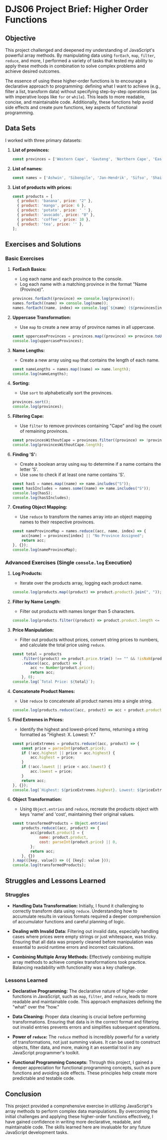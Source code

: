 # DJS06 Project Brief: Higher Order Functions

## Objective

This project challenged and deepened my understanding of JavaScript's powerful array methods. By manipulating data using `forEach`, `map`, `filter`, `reduce`, and more, I performed a variety of tasks that tested my ability to apply these methods in combination to solve complex problems and achieve desired outcomes.

The essence of using these higher-order functions is to encourage a declarative approach to programming: defining what I want to achieve (e.g., filter a list, transform data) without specifying step-by-step operations (as with imperative loops like `for` or `while`). This leads to more readable, concise, and maintainable code. Additionally, these functions help avoid side effects and create pure functions, key aspects of functional programming.

## Data Sets

I worked with three primary datasets:

1. **List of provinces:**
    ```javascript
    const provinces = ['Western Cape', 'Gauteng', 'Northern Cape', 'Eastern Cape', 'KwaZulu-Natal', 'Free State'];
    ```
2. **List of names:**
    ```javascript
    const names = ['Ashwin', 'Sibongile', 'Jan-Hendrik', 'Sifso', 'Shailen', 'Frikkie'];
    ```
3. **List of products with prices:**
    ```javascript
    const products = [
      { product: 'banana', price: "2" },
      { product: 'mango', price: 6 },
      { product: 'potato', price: ' ' },
      { product: 'avocado', price: "8" },
      { product: 'coffee', price: 10 },
      { product: 'tea', price: '' },
    ];
    ```

## Exercises and Solutions

### Basic Exercises

1. **ForEach Basics:**
    - Log each name and each province to the console.
    - Log each name with a matching province in the format "Name (Province)".

    ```javascript
    provinces.forEach((province) => console.log(province));
    names.forEach((name) => console.log(name));
    names.forEach((name, index) => console.log(`${name} (${provinces[index]})`));
    ```

2. **Uppercase Transformation:**
    - Use `map` to create a new array of province names in all uppercase.

    ```javascript
    const uppercaseProvinces = provinces.map((province) => province.toUpperCase());
    console.log(uppercaseProvinces);
    ```

3. **Name Lengths:**
    - Create a new array using `map` that contains the length of each name.

    ```javascript
    const nameLengths = names.map((name) => name.length);
    console.log(nameLengths);
    ```

4. **Sorting:**
    - Use `sort` to alphabetically sort the provinces.

    ```javascript
    provinces.sort();
    console.log(provinces);
    ```

5. **Filtering Cape:**
    - Use `filter` to remove provinces containing "Cape" and log the count of remaining provinces.

    ```javascript
    const provincesWithoutCape = provinces.filter((province) => !province.includes("Cape"));
    console.log(provincesWithoutCape.length);
    ```

6. **Finding 'S':**
    - Create a boolean array using `map` to determine if a name contains the letter 'S'.
    - Use `some` to check if at least one name contains 'S'.

    ```javascript
    const hasS = names.map((name) => name.includes("S"));
    const hasSIncludes = names.some((name) => name.includes("S"));
    console.log(hasS);
    console.log(hasSIncludes);
    ```

7. **Creating Object Mapping:**
    - Use `reduce` to transform the names array into an object mapping names to their respective provinces.

    ```javascript
    const nameProvinceMap = names.reduce((acc, name, index) => {
        acc[name] = provinces[index] || "No Province Assigned";
        return acc;
    }, {});
    console.log(nameProvinceMap);
    ```

### Advanced Exercises (Single `console.log` Execution)

1. **Log Products:**
    - Iterate over the products array, logging each product name.

    ```javascript
    console.log(products.map((product) => product.product).join(", "));
    ```

2. **Filter by Name Length:**
    - Filter out products with names longer than 5 characters.

    ```javascript
    console.log(products.filter((product) => product.product.length <= 5));
    ```

3. **Price Manipulation:**
    - Filter out products without prices, convert string prices to numbers, and calculate the total price using `reduce`.

    ```javascript
    const total = products
        .filter((product) => product.price.trim() !== "" && !isNaN(product.price))
        .reduce((acc, product) => {
            acc += Number(product.price);
            return acc;
        }, 0);
    console.log(`Total Price: ${total}`);
    ```

4. **Concatenate Product Names:**
    - Use `reduce` to concatenate all product names into a single string.

    ```javascript
    console.log(products.reduce((acc, product) => acc + product.product, ""));
    ```

5. **Find Extremes in Prices:**
    - Identify the highest and lowest-priced items, returning a string formatted as "Highest: X. Lowest: Y."

    ```javascript
    const priceExtremes = products.reduce((acc, product) => {
        const price = parseInt(product.price);
        if (!acc.highest || price > acc.highest) {
            acc.highest = price;
        }
        if (!acc.lowest || price < acc.lowest) {
            acc.lowest = price;
        }
        return acc;
    }, {});
    console.log(`Highest: ${priceExtremes.highest}. Lowest: ${priceExtremes.lowest}`);
    ```

6. **Object Transformation:**
    - Using `Object.entries` and `reduce`, recreate the products object with keys 'name' and 'cost', maintaining their original values.

    ```javascript
    const transformedProducts = Object.entries(
        products.reduce((acc, product) => {
            acc[product.product] = {
                name: product.product,
                cost: parseInt(product.price) || 0,
            };
            return acc;
        }, {})
    ).map(([key, value]) => ({ [key]: value }));
    console.log(transformedProducts);
    ```

## Struggles and Lessons Learned

### Struggles

- **Handling Data Transformation:** Initially, I found it challenging to correctly transform data using `reduce`. Understanding how to accumulate results in various formats required a deeper comprehension of accumulator functions and careful planning of logic.
  
- **Dealing with Invalid Data:** Filtering out invalid data, especially handling cases where prices were empty strings or just whitespace, was tricky. Ensuring that all data was properly cleaned before manipulation was essential to avoid runtime errors and incorrect calculations.

- **Combining Multiple Array Methods:** Effectively combining multiple array methods to achieve complex transformations took practice. Balancing readability with functionality was a key challenge.

### Lessons Learned

- **Declarative Programming:** The declarative nature of higher-order functions in JavaScript, such as `map`, `filter`, and `reduce`, leads to more readable and maintainable code. This approach emphasizes defining the "what" over the "how."

- **Data Cleaning:** Proper data cleaning is crucial before performing transformations. Ensuring that data is in the correct format and filtering out invalid entries prevents errors and simplifies subsequent operations.

- **Power of `reduce`:** The `reduce` method is incredibly powerful for a variety of transformations, not just summing values. It can be used to construct objects, filter data, and more, making it an essential tool in any JavaScript programmer's toolkit.

- **Functional Programming Concepts:** Through this project, I gained a deeper appreciation for functional programming concepts, such as pure functions and avoiding side effects. These principles help create more predictable and testable code.

## Conclusion

This project provided a comprehensive exercise in utilizing JavaScript's array methods to perform complex data manipulations. By overcoming the initial challenges and applying these higher-order functions effectively, I have gained confidence in writing more declarative, readable, and maintainable code. The skills learned here are invaluable for any future JavaScript development tasks.